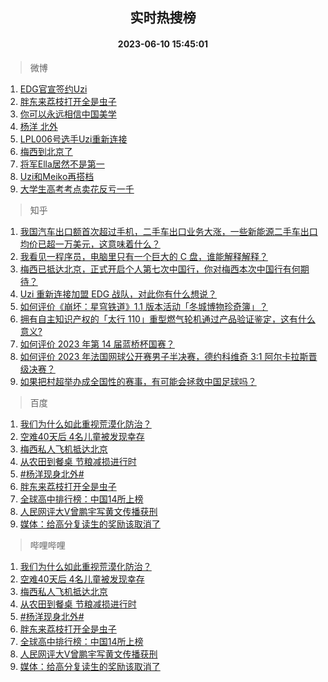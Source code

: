 <div align="center"><h2>实时热搜榜</h2><h4>2023-06-10 15:45:01</h4></div>

> 微博  

1. [EDG官宣签约Uzi](https://s.weibo.com/weibo?q=%23EDG%E5%AE%98%E5%AE%A3%E7%AD%BE%E7%BA%A6Uzi%23&t=31&band_rank=1&Refer=top)<br />
2. [胖东来荔枝打开全是虫子](https://s.weibo.com/weibo?q=%23%E8%83%96%E4%B8%9C%E6%9D%A5%E8%8D%94%E6%9E%9D%E6%89%93%E5%BC%80%E5%85%A8%E6%98%AF%E8%99%AB%E5%AD%90%23&t=31&band_rank=2&Refer=top)<br />
3. [你可以永远相信中国美学](https://s.weibo.com/weibo?q=%23%E4%BD%A0%E5%8F%AF%E4%BB%A5%E6%B0%B8%E8%BF%9C%E7%9B%B8%E4%BF%A1%E4%B8%AD%E5%9B%BD%E7%BE%8E%E5%AD%A6%23&t=31&band_rank=3&Refer=top)<br />
4. [杨洋 北外](https://s.weibo.com/weibo?q=%E6%9D%A8%E6%B4%8B%20%E5%8C%97%E5%A4%96&t=31&band_rank=4&Refer=top)<br />
5. [LPL006号选手Uzi重新连接](https://s.weibo.com/weibo?q=%23LPL006%E5%8F%B7%E9%80%89%E6%89%8BUzi%E9%87%8D%E6%96%B0%E8%BF%9E%E6%8E%A5%23&t=31&band_rank=5&Refer=top)<br />
6. [梅西到北京了](https://s.weibo.com/weibo?q=%23%E6%A2%85%E8%A5%BF%E5%88%B0%E5%8C%97%E4%BA%AC%E4%BA%86%23&t=31&band_rank=6&Refer=top)<br />
7. [将军Ella居然不是第一](https://s.weibo.com/weibo?q=%E5%B0%86%E5%86%9BElla%E5%B1%85%E7%84%B6%E4%B8%8D%E6%98%AF%E7%AC%AC%E4%B8%80&t=31&band_rank=7&Refer=top)<br />
8. [Uzi和Meiko再搭档](https://s.weibo.com/weibo?q=%23Uzi%E5%92%8CMeiko%E5%86%8D%E6%90%AD%E6%A1%A3%23&t=31&band_rank=8&Refer=top)<br />
9. [大学生高考考点卖花反亏一千](https://s.weibo.com/weibo?q=%23%E5%A4%A7%E5%AD%A6%E7%94%9F%E9%AB%98%E8%80%83%E8%80%83%E7%82%B9%E5%8D%96%E8%8A%B1%E5%8F%8D%E4%BA%8F%E4%B8%80%E5%8D%83%23&t=31&band_rank=9&Refer=top)<br />

> 知乎  

1. [我国汽车出口额首次超过手机，二手车出口业务大涨，一些新能源二手车出口均价已超一万美元，这意味着什么？](https://www.zhihu.com/question/605536890)<br />
2. [我看见一程序员，电脑里只有一个巨大的 C 盘，谁能解释解释？](https://www.zhihu.com/question/605106173)<br />
3. [梅西已抵达北京，正式开启个人第七次中国行，你对梅西本次中国行有何期待？](https://www.zhihu.com/question/605817048)<br />
4. [Uzi 重新连接加盟 EDG 战队，对此你有什么想说？](https://www.zhihu.com/question/605850971)<br />
5. [如何评价《崩坏：星穹铁道》1.1 版本活动「冬城博物珍奇簿」？](https://www.zhihu.com/question/605662846)<br />
6. [拥有自主知识产权的「太行 110」重型燃气轮机通过产品验证鉴定，这有什么意义?](https://www.zhihu.com/question/605034966)<br />
7. [如何评价 2023 年第 14 届蓝桥杯国赛？](https://www.zhihu.com/question/605664650)<br />
8. [如何评价 2023 年法国网球公开赛男子半决赛，德约科维奇 3:1 阿尔卡拉斯晋级决赛？](https://www.zhihu.com/question/605785387)<br />
9. [如果把村超举办成全国性的赛事，有可能会拯救中国足球吗？](https://www.zhihu.com/question/605443065)<br />

> 百度  

1. [我们为什么如此重视荒漠化防治？](https://www.baidu.com/s?wd=%E6%88%91%E4%BB%AC%E4%B8%BA%E4%BB%80%E4%B9%88%E5%A6%82%E6%AD%A4%E9%87%8D%E8%A7%86%E8%8D%92%E6%BC%A0%E5%8C%96%E9%98%B2%E6%B2%BB%EF%BC%9F&sa=fyb_news&rsv_dl=fyb_news)<br />
2. [空难40天后 4名儿童被发现幸存](https://www.baidu.com/s?wd=%E7%A9%BA%E9%9A%BE40%E5%A4%A9%E5%90%8E+4%E5%90%8D%E5%84%BF%E7%AB%A5%E8%A2%AB%E5%8F%91%E7%8E%B0%E5%B9%B8%E5%AD%98&sa=fyb_news&rsv_dl=fyb_news)<br />
3. [梅西私人飞机抵达北京](https://www.baidu.com/s?wd=%E6%A2%85%E8%A5%BF%E7%A7%81%E4%BA%BA%E9%A3%9E%E6%9C%BA%E6%8A%B5%E8%BE%BE%E5%8C%97%E4%BA%AC&sa=fyb_news&rsv_dl=fyb_news)<br />
4. [从农田到餐桌 节粮减损进行时](https://www.baidu.com/s?wd=%E4%BB%8E%E5%86%9C%E7%94%B0%E5%88%B0%E9%A4%90%E6%A1%8C+%E8%8A%82%E7%B2%AE%E5%87%8F%E6%8D%9F%E8%BF%9B%E8%A1%8C%E6%97%B6&sa=fyb_news&rsv_dl=fyb_news)<br />
5. [#杨洋现身北外#](https://www.baidu.com/s?wd=%23%E6%9D%A8%E6%B4%8B%E7%8E%B0%E8%BA%AB%E5%8C%97%E5%A4%96%23&sa=fyb_news&rsv_dl=fyb_news)<br />
6. [胖东来荔枝打开全是虫子](https://www.baidu.com/s?wd=%E8%83%96%E4%B8%9C%E6%9D%A5%E8%8D%94%E6%9E%9D%E6%89%93%E5%BC%80%E5%85%A8%E6%98%AF%E8%99%AB%E5%AD%90&sa=fyb_news&rsv_dl=fyb_news)<br />
7. [全球高中排行榜：中国14所上榜](https://www.baidu.com/s?wd=%E5%85%A8%E7%90%83%E9%AB%98%E4%B8%AD%E6%8E%92%E8%A1%8C%E6%A6%9C%EF%BC%9A%E4%B8%AD%E5%9B%BD14%E6%89%80%E4%B8%8A%E6%A6%9C&sa=fyb_news&rsv_dl=fyb_news)<br />
8. [人民网评大V曾鹏宇写黄文传播获刑](https://www.baidu.com/s?wd=%E4%BA%BA%E6%B0%91%E7%BD%91%E8%AF%84%E5%A4%A7V%E6%9B%BE%E9%B9%8F%E5%AE%87%E5%86%99%E9%BB%84%E6%96%87%E4%BC%A0%E6%92%AD%E8%8E%B7%E5%88%91&sa=fyb_news&rsv_dl=fyb_news)<br />
9. [媒体：给高分复读生的奖励该取消了](https://www.baidu.com/s?wd=%E5%AA%92%E4%BD%93%EF%BC%9A%E7%BB%99%E9%AB%98%E5%88%86%E5%A4%8D%E8%AF%BB%E7%94%9F%E7%9A%84%E5%A5%96%E5%8A%B1%E8%AF%A5%E5%8F%96%E6%B6%88%E4%BA%86&sa=fyb_news&rsv_dl=fyb_news)<br />

> 哔哩哔哩  

1. [我们为什么如此重视荒漠化防治？](https://www.baidu.com/s?wd=%E6%88%91%E4%BB%AC%E4%B8%BA%E4%BB%80%E4%B9%88%E5%A6%82%E6%AD%A4%E9%87%8D%E8%A7%86%E8%8D%92%E6%BC%A0%E5%8C%96%E9%98%B2%E6%B2%BB%EF%BC%9F&sa=fyb_news&rsv_dl=fyb_news)<br />
2. [空难40天后 4名儿童被发现幸存](https://www.baidu.com/s?wd=%E7%A9%BA%E9%9A%BE40%E5%A4%A9%E5%90%8E+4%E5%90%8D%E5%84%BF%E7%AB%A5%E8%A2%AB%E5%8F%91%E7%8E%B0%E5%B9%B8%E5%AD%98&sa=fyb_news&rsv_dl=fyb_news)<br />
3. [梅西私人飞机抵达北京](https://www.baidu.com/s?wd=%E6%A2%85%E8%A5%BF%E7%A7%81%E4%BA%BA%E9%A3%9E%E6%9C%BA%E6%8A%B5%E8%BE%BE%E5%8C%97%E4%BA%AC&sa=fyb_news&rsv_dl=fyb_news)<br />
4. [从农田到餐桌 节粮减损进行时](https://www.baidu.com/s?wd=%E4%BB%8E%E5%86%9C%E7%94%B0%E5%88%B0%E9%A4%90%E6%A1%8C+%E8%8A%82%E7%B2%AE%E5%87%8F%E6%8D%9F%E8%BF%9B%E8%A1%8C%E6%97%B6&sa=fyb_news&rsv_dl=fyb_news)<br />
5. [#杨洋现身北外#](https://www.baidu.com/s?wd=%23%E6%9D%A8%E6%B4%8B%E7%8E%B0%E8%BA%AB%E5%8C%97%E5%A4%96%23&sa=fyb_news&rsv_dl=fyb_news)<br />
6. [胖东来荔枝打开全是虫子](https://www.baidu.com/s?wd=%E8%83%96%E4%B8%9C%E6%9D%A5%E8%8D%94%E6%9E%9D%E6%89%93%E5%BC%80%E5%85%A8%E6%98%AF%E8%99%AB%E5%AD%90&sa=fyb_news&rsv_dl=fyb_news)<br />
7. [全球高中排行榜：中国14所上榜](https://www.baidu.com/s?wd=%E5%85%A8%E7%90%83%E9%AB%98%E4%B8%AD%E6%8E%92%E8%A1%8C%E6%A6%9C%EF%BC%9A%E4%B8%AD%E5%9B%BD14%E6%89%80%E4%B8%8A%E6%A6%9C&sa=fyb_news&rsv_dl=fyb_news)<br />
8. [人民网评大V曾鹏宇写黄文传播获刑](https://www.baidu.com/s?wd=%E4%BA%BA%E6%B0%91%E7%BD%91%E8%AF%84%E5%A4%A7V%E6%9B%BE%E9%B9%8F%E5%AE%87%E5%86%99%E9%BB%84%E6%96%87%E4%BC%A0%E6%92%AD%E8%8E%B7%E5%88%91&sa=fyb_news&rsv_dl=fyb_news)<br />
9. [媒体：给高分复读生的奖励该取消了](https://www.baidu.com/s?wd=%E5%AA%92%E4%BD%93%EF%BC%9A%E7%BB%99%E9%AB%98%E5%88%86%E5%A4%8D%E8%AF%BB%E7%94%9F%E7%9A%84%E5%A5%96%E5%8A%B1%E8%AF%A5%E5%8F%96%E6%B6%88%E4%BA%86&sa=fyb_news&rsv_dl=fyb_news)<br />
